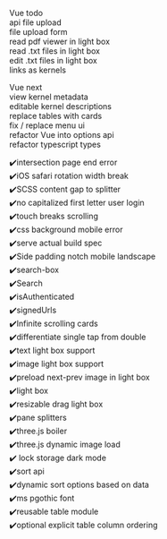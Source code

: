 
Vue todo<br>
api file upload<br>
file upload form<br>
read pdf viewer in light box <br>
read .txt files in light box <br>
edit .txt files in light box<br>
links as kernels <br>

Vue next<br>
view kernel metadata<br>
editable kernel descriptions<br>
replace tables with cards<br>
fix / replace menu ui<br>
refactor Vue into options api<br>
refactor typescript types <br>

✔️intersection page end error<br>
✔️iOS safari rotation width break<br>
✔️SCSS content gap to splitter<br>
✔️no capitalized first letter user login<br>
✔️touch breaks scrolling <br>
✔️css background mobile error<br>
✔️serve actual build spec<br>
✔️Side padding notch mobile landscape<br>
✔️search-box <br>
✔️Search<br>
✔️isAuthenticated<br>
✔️signedUrls<br>
✔️Infinite scrolling cards<br>
✔️differentiate single tap from double<br>
✔️text light box support<br>
✔️image light box support<br>
✔️preload next-prev image in light box<br>
✔️light box<br>
✔️resizable drag light box<br>
✔️pane splitters<br>
✔️three.js boiler<br>
✔️three.js dynamic image load<br>
✔️ lock storage dark mode <br>
✔️sort api<br>
✔️dynamic sort options based on data<br>
✔️ms pgothic font <br>
✔️reusable table module<br>
✔️optional explicit table column ordering<br>
